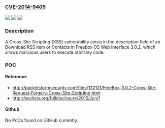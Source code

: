 ### [CVE-2014-9405](https://cve.mitre.org/cgi-bin/cvename.cgi?name=CVE-2014-9405)
![](https://img.shields.io/static/v1?label=Product&message=n%2Fa&color=blue)
![](https://img.shields.io/static/v1?label=Version&message=n%2Fa&color=blue)
![](https://img.shields.io/static/v1?label=Vulnerability&message=n%2Fa&color=brighgreen)

### Description

A Cross-Site Scripting (XSS) vulnerability exists in the description field of an Download RSS item or Contacts in Freebox OS Web interface 3.0.2, which allows malicious users to execute arbitrary code.

### POC

#### Reference
- http://packetstormsecurity.com/files/132121/FreeBox-3.0.2-Cross-Site-Request-Forgery-Cross-Site-Scripting.html
- http://seclists.org/fulldisclosure/2015/Jun/1

#### Github
No PoCs found on GitHub currently.

